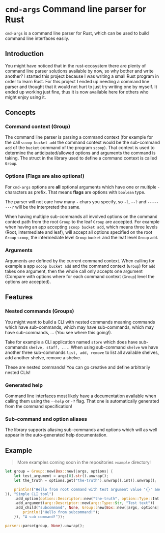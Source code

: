# `cmd-args` Command line parser for Rust

`cmd-args` is a command line parser for Rust, which can be used to build command line interfaces easily.


## Introduction

You might have noticed that in the rust-ecosystem there are plenty of command line parser solutions available by now, so why bother and write another?
I started this project because I was writing a small Rust program in order to learn Rust.
For this project I ended up needing a command line parser and thought that it would not hurt to just try writing one by myself.
It ended up working just fine, thus it is now available here for others who might enjoy using it.


## Concepts

### Command context (Group)

The command line parser is parsing a command context (for example for the call `scoop bucket add` the command context would be the sub-command `add` of the `bucket` command of the program `scoop`).
That context is used to determine the anticipated/allowed options and arguments the command is taking.
The struct in the library used to define a command context is called `Group`.


### Options (Flags are also options!)

For `cmd-args` options are **all** optional arguments which have one or multiple `-` characters as prefix.
That means **flags** are options with `boolean` type.

The parser will not care how many `-` chars you specify, so `-?`, `--?` and `--------?` will be the interpreted the same.

When having multiple sub-commands all involved options on the command context path from the root `Group` to the leaf `Group` are accepted.
For example when having an app accepting `scoop bucket add`, which means three levels (Root, intermediate and leaf), will accept all options specified on the root `Group` `scoop`, the intermediate level `Group` `bucket` and the leaf level `Group` `add`.


### Arguments

Arguments are defined by the current command context.
When calling for example a app `scoop bucket add` and the command context (`Group`) for `add` takes one argument, then the whole call only accepts one argument (Compare with options where for each command context (`Group`) level the options are accepted).


## Features

### Nested commands (Groups)

You might want to build a CLI with nested commands meaning commands which have sub-commands, which may have sub-commands, which may have sub-commands, ... (You see where this going!).

Take for example a CLI application named `store` which does have sub-commands `shelve, staff, ...`. 
When using sub-command `shelve` we have another three sub-commands `list, add, remove` to list all available shelves, add another shelve, remove a shelve.

These are nested commands! You can go creative and define arbitrarily nested CLIs!


### Generated help

Command line interfaces most likely have a documentation available when calling them using the `--help` or `-?` flag.
That one is automatically generated from the command specification!


### Sub-command and option aliases

The library supports aliasing sub-commands and options which will as well appear in the auto-generated help documentation.


## Example

> More examples coming soon in the repositories `example` directory!

```rust
let group = Group::new(Box::new(|args, options| {
    let test_argument = args[0].str().unwrap();
    let the_truth = options.get("the-truth").unwrap().int().unwrap();

    println!("Hello from root command with test argument value '{}' and the_truth = '{}'", test_argument, the_truth);
}), "Simple CLI tool")
    .add_option(option::Descriptor::new("the-truth", option::Type::Int { default: 42 }, "The truth about everything"))
    .add_argument(arg::Descriptor::new(arg::Type::Str, "Test text"))
    .add_child("subcommand", None, Group::new(Box::new(|args, options| {
        println!("Hello from subcommand!");
    }), "A sub command!"));

parser::parse(group, None).unwrap();
```
